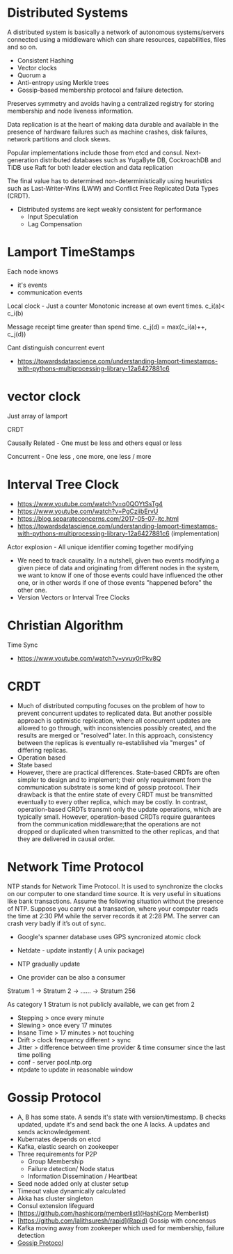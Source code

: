 # Distributed Systems

A distributed system is basically a network of autonomous systems/servers connected using a middleware which can share resources, capabilities, files and so on.

- Consistent Hashing
- Vector clocks 
- Quorum a
- Anti-entropy using Merkle trees
- Gossip-based membership protocol and failure detection.

Preserves symmetry and avoids having a centralized registry for storing membership and node liveness information.

Data replication is at the heart of making data durable and available in the presence of hardware failures such as machine crashes, disk failures, network partitions and clock skews. 

Popular implementations include those from etcd and consul. Next-generation distributed databases such as YugaByte DB, CockroachDB and TiDB use Raft for both leader election and data replication

The final value has to determined non-deterministically using heuristics such as Last-Writer-Wins (LWW) and Conflict Free Replicated Data Types (CRDT).

- Distributed systems are kept weakly consistent for performance
  - Input Speculation
  - Lag Compensation

# Lamport TimeStamps

Each node knows 
- it's events
- communication events

Local clock - Just a counter
Monotonic increase at own event times.
c_i(a)< c_i(b)

Message receipt time greater than spend time.
c_j(d) = max(c_i(a)++, c_j(d))

Cant distinguish concurrent event

- https://towardsdatascience.com/understanding-lamport-timestamps-with-pythons-multiprocessing-library-12a6427881c6

# vector clock
 Just array of lamport

 CRDT

 Causally Related - One must be less and others equal or less

 Concurrent - One less , one more, one less / more

# Interval Tree Clock
- https://www.youtube.com/watch?v=q0QOYtSsTg4
- https://www.youtube.com/watch?v=PgCziibErvU 
- https://blog.separateconcerns.com/2017-05-07-itc.html
- https://towardsdatascience.com/understanding-lamport-timestamps-with-pythons-multiprocessing-library-12a6427881c6 (implementation)

Actor explosion - All unique identifier coming together modifying
- We need to track causality. In a nutshell, given two events modifying a given piece of data and originating from different nodes in the system, we want to know if one of those events could have influenced the other one, or in other words if one of those events "happened before" the other one.
- Version Vectors or Interval Tree Clocks

# Christian Algorithm
Time Sync
- https://www.youtube.com/watch?v=yvuy0rPkv8Q


# CRDT
 - Much of distributed computing focuses on the problem of how to prevent concurrent updates to replicated data. But another possible approach is optimistic replication, where all concurrent updates are allowed to go through, with inconsistencies possibly created, and the results are merged or "resolved" later. In this approach, consistency between the replicas is eventually re-established via "merges" of differing replicas.
  - Operation based 
  - State based 
  - However, there are practical differences. State-based CRDTs are often simpler to design and to implement; their only requirement from the communication substrate is some kind of gossip protocol. Their drawback is that the entire state of every CRDT must be transmitted eventually to every other replica, which may be costly. In contrast, operation-based CRDTs transmit only the update operations, which are typically small. However, operation-based CRDTs require guarantees from the communication middleware;that the operations are not dropped or duplicated when transmitted to the other replicas, and that they are delivered in causal order.


# Network Time Protocol

NTP stands for Network Time Protocol. It is used to synchronize the clocks on our computer to one standard time source. It is very useful in situations like bank transactions. Assume the following situation without the presence of NTP. Suppose you carry out a transaction, where your computer reads the time at 2:30 PM while the server records it at 2:28 PM. The server can crash very badly if it’s out of sync.

- Google's spanner database uses GPS syncronized atomic clock

- Netdate - update instantly ( A unix package) 

- NTP gradually update 
- One provider can be also a consumer

Stratum 1 -> Stratum 2 -> ...... -> Stratum 256

As category 1 Stratum is not publicly available, we can get from 2

- Stepping > once every minute
- Slewing > once every 17 minutes
- Insane Time > 17 minutes > not touching
- Drift > clock frequency different > sync
- Jitter >   difference between time provider & time consumer since the last time polling
- conf - server pool.ntp.org
- ntpdate to update in reasonable window




# Gossip Protocol
- A, B has some state. A sends it's state with version/timestamp. B checks updated, update it's and send back the one A lacks. A updates and sends acknowledgement.
- Kubernates depends on etcd
- Kafka, elastic search on zookeeper
- Three requirements for P2P
  - Group Membership
  - Failure detection/ Node status
  - Information Dissemination / Heartbeat
- Seed node added only at cluster setup
- Timeout value dynamically calculated
- Akka has cluster singleton
- Consul extension lifeguard
- [https://github.com/hashicorp/memberlist](HashiCorp Memberlist)
- [https://github.com/lalithsuresh/rapid](Rapid) Gossip with concensus
- Kafka moving away from zookeeper which used for membership, failure detection 
- [Gossip Protocol](https://www.youtube.com/watch?v=MPfAekq4f5I&ab_channel=DistributedSystemsConference)